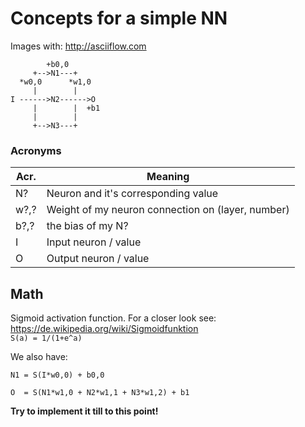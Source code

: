 # Concepts for a simple NN

Images with: http://asciiflow.com

```
        +b0,0
     +-->N1---+
  *w0,0      *w1,0
     |        |
I ------>N2------>O
     |        |  +b1
     |        |
     +-->N3---+
```


### Acronyms

| Acr. | Meaning                                           |
| ---- | ------------------------------------------------- |
| N?   | Neuron and it's corresponding value               |
| w?,? | Weight of my neuron connection on (layer, number) |
| b?,? | the bias of my N?                                 |
| I    | Input neuron / value                              |
| O    | Output neuron / value                             |


## Math

Sigmoid activation function. For a closer look see: https://de.wikipedia.org/wiki/Sigmoidfunktion<br>
`S(a) = 1/(1+e^a)`

We also have:

`N1 = S(I*w0,0) + b0,0`

`O  = S(N1*w1,0 + N2*w1,1 + N3*w1,2) + b1`


**Try to implement it till to this point!**
